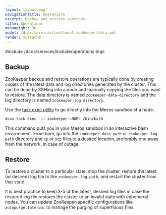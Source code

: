 ```yaml
---
layout: layout.pug
navigationTitle: Operations
excerpt: Backup and restore services
title: Operations
menuWeight: 30
model: /dcos/services/confluent-zookeeper/data.yml
render: mustache
---
```


#include /dcos/services/include/operations.tmpl

## Backup

ZooKeeper backup and restore operations are typically done by creating copies of the latest data and log directories generated by the cluster. This can be done by SSHing into a node and manually copying the files you want to restore. The data directory is named `zookeeper-data-directory` and the log directory is named `zookeeper-log-directory`.

Use the [task exec utility](/latest/monitoring/debugging/task-exec/) to go directly into the Mesos sandbox of a node.

```bash
dcos task exec -it zookeeper-<NUM> /bin/bash
```

This command puts you in your Mesos sandbox in an interactive bash environment. From here, go into the `zookeeper-data-path` or `zookeeper-log-path` directory and `cp` or `scp` files to a desired location, preferably one away from the network, in case of outage.

## Restore

To restore a cluster to a particular state, stop the cluster, restore the latest (or desired) log file to the `zookeeper-log-path`, and restart the cluster from that state.

It is best practice to keep 3-5 of the latest, desired log files in case the restored log file restores the cluster to an invalid state with ephemeral nodes. You can update ZooKeeper-specific configurations like `autopurge.Interval` to manage the purging of superfluous files.
